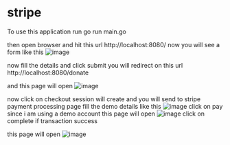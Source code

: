 # stripe

To use this application run  go run main.go

then open browser and hit this url 
http://localhost:8080/
now you will see a form like this
![image](https://github.com/shyamalkaushiks/stripe/assets/47667670/9f42ee5a-e15d-471e-87f5-7a419a484960)


now fill the details and click submit you will redirect on this url http://localhost:8080/donate

and this page will open
![image](https://github.com/shyamalkaushiks/stripe/assets/47667670/fbc968b1-fd9e-4e42-915e-7accc04b7208)

now click on checkout session will create and you will send to stripe payment processing page
fill the demo details like this
![image](https://github.com/shyamalkaushiks/stripe/assets/47667670/d9151796-ed9f-4d9c-aeca-a72002c14ed4)
click on pay
since i am using a demo account this page will open 
![image](https://github.com/shyamalkaushiks/stripe/assets/47667670/1d0ef3fa-c3ea-45b0-8732-c2afc64e14bc) click on complete if transaction success

this page will open  ![image](https://github.com/shyamalkaushiks/stripe/assets/47667670/af90ef91-ebd8-478f-94fd-c0155c397b4b)



